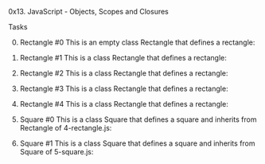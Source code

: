 0x13. JavaScript - Objects, Scopes and Closures

Tasks

0. Rectangle #0
This is an empty class Rectangle that defines a rectangle:

1. Rectangle #1
This is a class Rectangle that defines a rectangle:

2. Rectangle #2
This is a class Rectangle that defines a rectangle:

3. Rectangle #3
This is a class Rectangle that defines a rectangle:

4. Rectangle #4
This is a class Rectangle that defines a rectangle:

5. Square #0
This is a class Square that defines a square and inherits from Rectangle of 4-rectangle.js:

6. Square #1
This is a class Square that defines a square and inherits from Square of 5-square.js:
